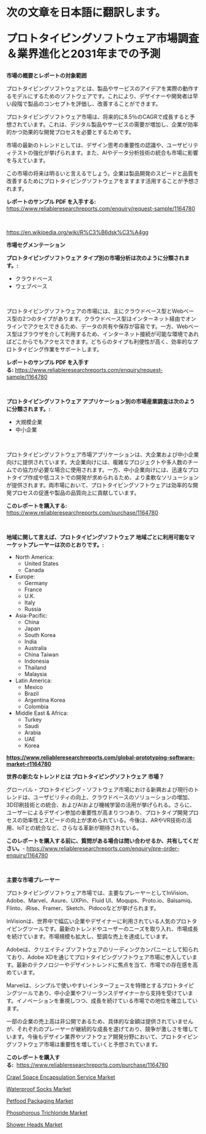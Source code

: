 <p><h1>次の文章を日本語に翻訳します。

プロトタイピングソフトウェア市場調査＆業界進化と2031年までの予測</h1></p><p><strong>市場の概要とレポートの対象範囲</strong></p>
<p><p>プロトタイピングソフトウェアとは、製品やサービスのアイデアを実際の動作するモデルにするためのソフトウェアです。これにより、デザイナーや開発者は早い段階で製品のコンセプトを評価し、改善することができます。</p><p>プロトタイピングソフトウェア市場は、将来的に8.5％のCAGRで成長すると予想されています。これは、デジタル製品やサービスの需要が増加し、企業が効率的かつ効果的な開発プロセスを必要とするためです。</p><p>市場の最新のトレンドとしては、デザイン思考の重要性の認識や、ユーザビリティテストの強化が挙げられます。また、AIやデータ分析技術の統合も市場に影響を与えています。</p><p>この市場の将来は明るいと言えるでしょう。企業は製品開発のスピードと品質を改善するためにプロトタイピングソフトウェアをますます活用することが予想されます。</p></p>
<p><strong>レポートのサンプル PDF を入手する:</strong> <a href="https://www.reliableresearchreports.com/enquiry/request-sample/1164780">https://www.reliableresearchreports.com/enquiry/request-sample/1164780</a></p>
<p>&nbsp;</p>
<p><a href="https://en.wikipedia.org/wiki/R%C3%B6dsk%C3%A4gg">https://en.wikipedia.org/wiki/R%C3%B6dsk%C3%A4gg</a></p>
<p><strong>市場セグメンテーション</strong></p>
<p><strong>プロトタイピングソフトウェア タイプ別の市場分析は次のように分類されます。:</strong></p>
<p><ul><li>クラウドベース</li><li>ウェブベース</li></ul></p>
<p>&nbsp;</p>
<p><p>プロトタイピングソフトウェアの市場には、主にクラウドベース型とWebベース型の2つのタイプがあります。クラウドベース型はインターネット経由でオンラインでアクセスできるため、データの共有や保存が容易です。一方、Webベース型はブラウザを介して利用するため、インターネット接続が可能な環境であればどこからでもアクセスできます。どちらのタイプも利便性が高く、効率的なプロトタイピング作業をサポートします。</p></p>
<p><strong>レポートのサンプル PDF を入手する:</strong>&nbsp;<a href="https://www.reliableresearchreports.com/enquiry/request-sample/1164780">https://www.reliableresearchreports.com/enquiry/request-sample/1164780</a></p>
<p>&nbsp;</p>
<p><strong> プロトタイピングソフトウェア アプリケーション別の市場産業調査は次のように分類されます。:</strong></p>
<p><ul><li>大規模企業</li><li>中小企業</li></ul></p>
<p>&nbsp;</p>
<p><p>プロトタイピングソフトウェア市場アプリケーションは、大企業および中小企業向けに提供されています。大企業向けには、複雑なプロジェクトや多人数のチームでの協力が必要な場合に使用されます。一方、中小企業向けには、迅速なプロトタイプ作成や低コストでの開発が求められるため、より柔軟なソリューションが提供されます。両市場において、プロトタイピングソフトウェアは効率的な開発プロセスの促進や製品の品質向上に貢献しています。</p></p>
<p><strong>このレポートを購入する:</strong>&nbsp; <a href="https://www.reliableresearchreports.com/purchase/1164780">https://www.reliableresearchreports.com/purchase/1164780</a></p>
<p>&nbsp;</p>
<p><strong>地域に関して言えば、プロトタイピングソフトウェア 地域ごとに利用可能なマーケットプレーヤーは次のとおりです。:</strong></p>
<p><ul>
    <li>
        North America:
        <ul>
            <li>United States</li>
            <li>Canada</li>
        </ul>
    </li>
    <li>
        Europe:
        <ul>
            <li>Germany</li>
            <li>France</li>
            <li>U.K.</li>
            <li>Italy</li>
            <li>Russia</li>
        </ul>
    </li>
    <li>
        Asia-Pacific:
        <ul>
            <li>China</li>
            <li>Japan</li>
            <li>South Korea</li>
            <li>India</li>
            <li>Australia</li>
            <li>China Taiwan</li>
            <li>Indonesia</li>
            <li>Thailand</li>
            <li>Malaysia</li>
        </ul>
    </li>
    <li>
        Latin America:
        <ul>
            <li>Mexico</li>
            <li>Brazil</li>
            <li>Argentina Korea</li>
            <li>Colombia</li>
        </ul>
    </li>
    <li>
        Middle East & Africa:
        <ul>
            <li>Turkey</li>
            <li>Saudi</li>
            <li>Arabia</li>
            <li>UAE</li>
            <li>Korea</li>
        </ul>
    </li>
    </ul></p>
<p><strong><a href="https://www.reliableresearchreports.com/global-prototyping-software-market-r1164780">https://www.reliableresearchreports.com/global-prototyping-software-market-r1164780</a></strong>&nbsp;</p>
<p><strong>世界の新たなトレンドとは プロトタイピングソフトウェア 市場？</strong></p>
<p><p>グローバル・プロトタイピング・ソフトウェア市場における新興および現行のトレンドは、ユーザビリティの向上、クラウドベースのソリューションの増加、3D印刷技術との統合、およびAIおよび機械学習の活用が挙げられる。さらに、ユーザーによるデザイン参加の重要性が高まりつつあり、プロトタイプ開発プロセスの効率性とスピードの向上が求められている。今後は、ARやVR技術の活用、IoTとの統合など、さらなる革新が期待されている。</p></p>
<p><strong>このレポートを購入する前に、質問がある場合は問い合わせるか、共有してください。</strong>- <a href="https://www.reliableresearchreports.com/enquiry/pre-order-enquiry/1164780">https://www.reliableresearchreports.com/enquiry/pre-order-enquiry/1164780</a></p>
<p>&nbsp;</p>
<p><strong>主要な市場プレーヤー</strong></p>
<p><p>プロトタイピングソフトウェア市場では、主要なプレーヤーとしてInVision、Adobe、Marvel、Axure、UXPin、Fluid UI、Moqups、Proto.io、Balsamiq、Flinto、iRise、Framer、Sketch、Pidocoなどが挙げられます。</p><p>InVisionは、世界中で幅広い企業やデザイナーに利用されている人気のプロトタイピングツールです。最新のトレンドやユーザーのニーズを取り入れ、市場成長を続けています。市場規模も拡大し、堅調な売上を達成しています。</p><p>Adobeは、クリエイティブソフトウェアのリーディングカンパニーとして知られており、Adobe XDを通じてプロトタイピングソフトウェア市場に参入しています。最新のテクノロジーやデザイントレンドに焦点を当て、市場での存在感を高めています。</p><p>Marvelは、シンプルで使いやすいインターフェースを特徴とするプロトタイピングツールであり、中小企業やフリーランスデザイナーから支持を受けています。イノベーションを重視しつつ、成長を続けている市場での地位を確立しています。</p><p>一部の企業の売上高は非公開であるため、具体的な金額は提供されていませんが、それぞれのプレーヤーが継続的な成長を遂げており、競争が激しさを増しています。今後もデザイン業界やソフトウェア開発分野において、プロトタイピングソフトウェア市場は重要性を増していくと予想されています。</p></p>
<p><strong>このレポートを購入する:</strong>&nbsp;&nbsp;<a href="https://www.reliableresearchreports.com/purchase/1164780">https://www.reliableresearchreports.com/purchase/1164780</a></p>
<p><p><a href="https://issuu.com/reportprime-2/docs/crawl-space-encapsulation-service-market-size-2030">Crawl Space Encapsulation Service Market</a></p><p><a href="https://medium.com/@max.sanderson5645/waterproof-socks-market-size-share-trends-analysis-report-by-product-male-female-and-segment-00896ea305e8">Waterproof Socks Market</a></p><p><a href="https://github.com/avakerr6577/Market-Research-Report-List-1/blob/main/petfood-packaging-market.md">Petfood Packaging Market</a></p><p><a href="https://github.com/courtnhaw34343/Market-Research-Report-List-1/blob/main/phosphorous-trichloride-market.md">Phosphorous Trichloride Market</a></p><p><a href="https://medium.com/@colin.burgess8756/insights-into-shower-heads-market-share-and-competitive-landscape-for-period-from-2024-to-2031-ef2e407bf3a0">Shower Heads Market</a></p></p>